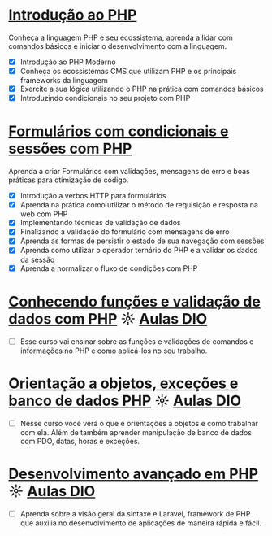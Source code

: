 # [Introdução ao PHP](https://github.com/kakanew/DIO_PHP/tree/master/Innovation_Introducao_PHP)

Conheça a linguagem PHP e seu ecossistema, aprenda a lidar com comandos básicos e iniciar o desenvolvimento com a linguagem.

- [x] Introdução ao PHP Moderno
- [x] Conheça os ecossistemas CMS que utilizam PHP e os principais frameworks da linguagem
- [x] Exercite a sua lógica utilizando o PHP na prática com comandos básicos
- [x] Introduzindo condicionais no seu projeto com PHP

# [Formulários com condicionais e sessões com PHP](https://github.com/kakanew/DIO_PHP/tree/master/Formulários_condicionais_sessões_PHP)

Aprenda a criar Formulários com validações, mensagens de erro e boas práticas para otimização de código.

- [x] Introdução a verbos HTTP para formulários
- [x] Aprenda na prática como utilizar o método de requisição e resposta na web com PHP
- [x] Implementando técnicas de validação de dados
- [x] Finalizando a validação do formulário com mensagens de erro
- [x] Aprenda as formas de persistir o estado de sua navegação com sessões
- [x] Aprenda como utilizar o operador ternário do PHP e a validar os dados da sessão
- [x] Aprenda a normalizar o fluxo de condições com PHP

# [Conhecendo funções e validação de dados com PHP](#) ☼ [Aulas DIO](#)

- [ ] Esse curso vai ensinar sobre as funções e validações de comandos e informações no PHP e como aplicá-los no seu trabalho.


# [Orientação a objetos, exceções e banco de dados PHP](#) ☼ [Aulas DIO](#)

- [ ] Nesse curso você verá o que é orientações a objetos e como trabalhar com ela. Além de também aprender manipulação de banco de dados com PDO, datas, horas e exceções.


# [Desenvolvimento avançado em PHP](#) ☼ [Aulas DIO](#)

- [ ] Aprenda sobre a visão geral da sintaxe e Laravel, framework de PHP que auxilia no desenvolvimento de aplicações de maneira rápida e fácil.